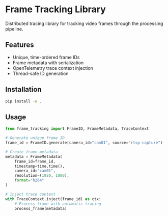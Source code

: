 # Frame Tracking Library

Distributed tracing library for tracking video frames through the processing pipeline.

## Features

- Unique, time-ordered frame IDs
- Frame metadata with serialization
- OpenTelemetry trace context injection
- Thread-safe ID generation

## Installation

```bash
pip install -e .
```

## Usage

```python
from frame_tracking import FrameID, FrameMetadata, TraceContext

# Generate unique frame ID
frame_id = FrameID.generate(camera_id="cam01", source="rtsp-capture")

# Create frame metadata
metadata = FrameMetadata(
    frame_id=frame_id,
    timestamp=time.time(),
    camera_id="cam01",
    resolution=(1920, 1080),
    format="h264"
)

# Inject trace context
with TraceContext.inject(frame_id) as ctx:
    # Process frame with automatic tracing
    process_frame(metadata)
```

